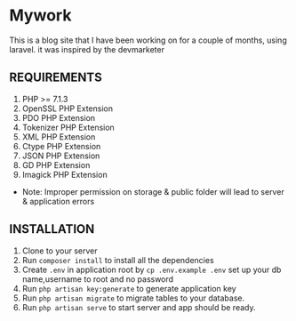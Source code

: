 # Mywork
This is a blog site that I have been working on for a couple of months, using laravel. it was inspired by the devmarketer

## REQUIREMENTS
1. PHP >= 7.1.3
2. OpenSSL PHP Extension
3. PDO PHP Extension
4. Tokenizer PHP Extension
5. XML PHP Extension
6. Ctype PHP Extension
7. JSON PHP Extension
8. GD PHP Extension
9. Imagick PHP Extension
* Note: Improper permission on storage & public folder will lead to server & application errors

## INSTALLATION

1. Clone to your server
2. Run `composer install` to install all the dependencies
3. Create `.env` in application root by  ``cp .env.example .env`` set up your db name,username to root and no password
4. Run `php artisan key:generate` to generate application key
5. Run `php artisan migrate` to migrate tables to your database.
6. Run `php artisan serve` to start server and app should be ready.
